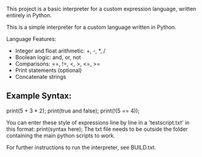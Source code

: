 This project is a basic interpreter for a custom expression language, written entirely in Python.

This is a simple interpreter for a custom language written in Python.

Language Features:
- Integer and float arithmetic: +, -, *, /
- Boolean logic: and, or, not
- Comparisons: ==, !=, <, >, <=, >=
- Print statements (optional)
- Concatenate strings

Example Syntax:
---------------
print(5 + 3 * 2);
print(true and false);
print(!(5 == 4));

You can enter these style of expressions line by line in a 'testscript.txt' in this format: print(syntax here);
The txt file needs to be outside the folder containing the main python scripts to work.

For further instructions to run the interpreter, see BUILD.txt.
